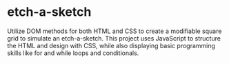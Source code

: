 # etch-a-sketch

Utilize DOM methods for both HTML and CSS to create a modifiable square grid to
simulate an etch-a-sketch. This project uses JavaScript to structure the HTML and
design with CSS, while also displaying basic programming skills like for and while 
loops and conditionals. 
